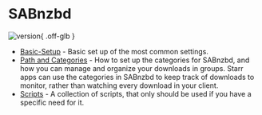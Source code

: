 # SABnzbd

![version](https://img.shields.io/badge/dynamic/json?query=%24.version&url=https%3A%2F%2Fraw.githubusercontent.com%2Fhotio%2Fsabnzbd%2Frelease%2FVERSION.json&label=Latest%20Version&style=for-the-badge&color=4051B5){ .off-glb }

- [Basic-Setup](/Downloaders/SABnzbd/Basic-Setup/) - Basic set up of the most common settings.
- [Path and Categories](/Downloaders/SABnzbd/Paths-and-Categories/) - How to set up the categories for SABnzbd, and how you can manage and organize your downloads in groups. Starr apps can use the categories in SABnzbd to keep track of downloads to monitor, rather than watching every download in your client.
- [Scripts](/Downloaders/SABnzbd/scripts/) - A collection of scripts, that only should be used if you have a specific need for it.
